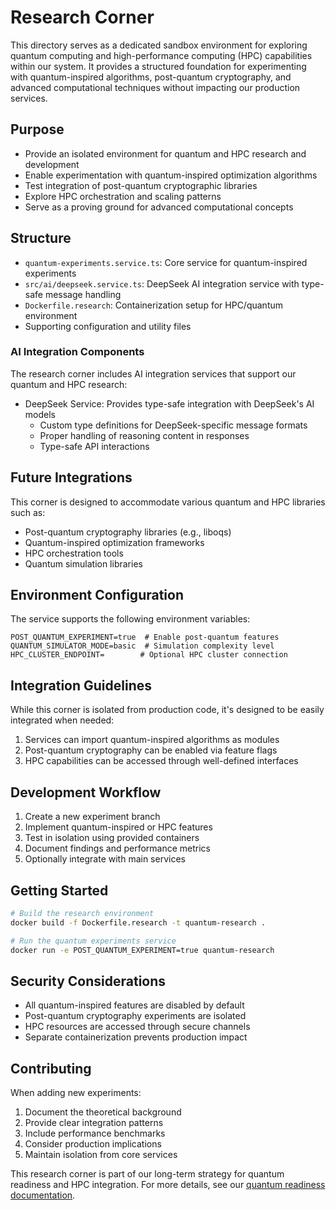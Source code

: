 # Research Corner

This directory serves as a dedicated sandbox environment for exploring quantum computing and high-performance computing (HPC) capabilities within our system. It provides a structured foundation for experimenting with quantum-inspired algorithms, post-quantum cryptography, and advanced computational techniques without impacting our production services.

## Purpose

- Provide an isolated environment for quantum and HPC research and development
- Enable experimentation with quantum-inspired optimization algorithms
- Test integration of post-quantum cryptographic libraries
- Explore HPC orchestration and scaling patterns
- Serve as a proving ground for advanced computational concepts

## Structure

- `quantum-experiments.service.ts`: Core service for quantum-inspired experiments
- `src/ai/deepseek.service.ts`: DeepSeek AI integration service with type-safe message handling
- `Dockerfile.research`: Containerization setup for HPC/quantum environment
- Supporting configuration and utility files

### AI Integration Components

The research corner includes AI integration services that support our quantum and HPC research:

- DeepSeek Service: Provides type-safe integration with DeepSeek's AI models
  - Custom type definitions for DeepSeek-specific message formats
  - Proper handling of reasoning content in responses
  - Type-safe API interactions

## Future Integrations

This corner is designed to accommodate various quantum and HPC libraries such as:

- Post-quantum cryptography libraries (e.g., liboqs)
- Quantum-inspired optimization frameworks
- HPC orchestration tools
- Quantum simulation libraries

## Environment Configuration

The service supports the following environment variables:

```env
POST_QUANTUM_EXPERIMENT=true  # Enable post-quantum features
QUANTUM_SIMULATOR_MODE=basic  # Simulation complexity level
HPC_CLUSTER_ENDPOINT=        # Optional HPC cluster connection
```

## Integration Guidelines

While this corner is isolated from production code, it's designed to be easily integrated when needed:

1. Services can import quantum-inspired algorithms as modules
2. Post-quantum cryptography can be enabled via feature flags
3. HPC capabilities can be accessed through well-defined interfaces

## Development Workflow

1. Create a new experiment branch
2. Implement quantum-inspired or HPC features
3. Test in isolation using provided containers
4. Document findings and performance metrics
5. Optionally integrate with main services

## Getting Started

```bash
# Build the research environment
docker build -f Dockerfile.research -t quantum-research .

# Run the quantum experiments service
docker run -e POST_QUANTUM_EXPERIMENT=true quantum-research
```

## Security Considerations

- All quantum-inspired features are disabled by default
- Post-quantum cryptography experiments are isolated
- HPC resources are accessed through secure channels
- Separate containerization prevents production impact

## Contributing

When adding new experiments:

1. Document the theoretical background
2. Provide clear integration patterns
3. Include performance benchmarks
4. Consider production implications
5. Maintain isolation from core services

This research corner is part of our long-term strategy for quantum readiness and HPC integration. For more details, see our [quantum readiness documentation](../phases/quantum-readiness.md).